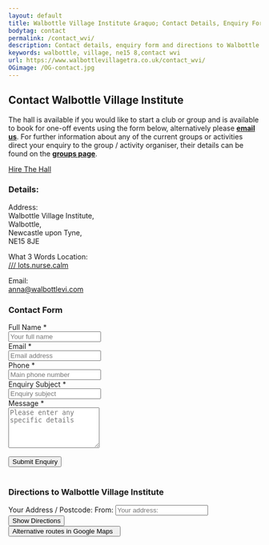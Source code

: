 ```yaml
---
layout: default
title: Walbottle Village Institute &raquo; Contact Details, Enquiry Form &amp; Directions
bodytag: contact
permalink: /contact_wvi/
description: Contact details, enquiry form and directions to Walbottle Village Institute.
keywords: walbottle, village, ne15 8,contact wvi
url: https://www.walbottlevillagetra.co.uk/contact_wvi/
OGimage: /OG-contact.jpg
---
```

<div class="container-fluid">
	<div class="row intro">  
	  	<div class="col-sm-8 col-xs-12">
			<h2><strong>Contact Walbottle Village Institute</strong></h2>
			<p>The hall is available if you would like to start a club or group and is available to book for one-off events using the form below, alternatively please <a href="mailto:anna@walbottlevi.com?subject=Enquiry From WVI Website" title="email Walbottle Village Institute"><strong>email us</strong></a>. For further information about any of the current groups or activities direct your enquiry to the group / activity organiser, their details can be found on the <a href="../wvi_groups/" title="group descriptions page" target="_self"><strong>groups page</strong></a>.</p>
		</div>  
	  	<div class="col-sm-4 col-xs-12">
			<a href="../wvi_hire/" title="hire the institute hall" target="_self" class="hire" accesskey="h">Hire The Hall</a>
		</div>   
	</div> 
	<div class="row group-list">
				<div class="col-md-4 col-sm-12 col-xs-12 col-md-push-8 contact-listings">
			<div class="contact-listings-wrap">
			<h3><strong>Details:</strong></h3>
			<p>Address: <br>
Walbottle Village Institute, <br>
Walbottle, <br>
Newcastle upon Tyne, <br>
NE15 8JE</p>
			<p>What 3 Words Location: <br>
<a href="https://w3w.co/lots.nurse.calm" title="view location in What 3 Words in a new window" target="_blank" class="w3w"><span>///</span> lots.nurse.calm</a></p>
			<p>Email: <br>
<a href="mailto:anna@walbottlevi.com?subject=Enquiry from WVI Website" title="email Walbottle Village Institute">anna@walbottlevi.com</a></p>
			</div>
		</div>
		<div class="col-md-8 col-sm-12 col-md-pull-4 col-xs-12">
			<form class="form-horizontal" action="https://walbottle-village-institute.pages.dev/formmail.php" method="post" name="WVI_Website_Enquiry_Form" data-toggle="validator" role="form">
<input type="hidden" name="env_report" value="REMOTE_HOST,REMOTE_ADDR,HTTP_USER_AGENT,AUTH_TYPE,REMOTE_USER" />
<input type="hidden" name="recipients" value="chris@clockwork-design.co.uk" />
<input type="hidden" name="derive_fields" value="email=Email_address,realname=Name" />
<input type="hidden" name="subject" value="WVI Website Enquiry Form" />
<input type="hidden" name="good_url" value="https://walbottle-village-institute.pages.dev/contact_thanks/" />
<div class="col-md-2 hidden-sm hidden-xs"></div>
<div class="col-md-10 col-sm-12 col-xs-12 header"><h3><strong>Contact Form</strong></h3></div>
<div class="form-group has-feedback">
	<label class="control-label col-xs-2" for="name">Full Name&nbsp;<span>*</span></label>
	<div class="col-xs-10">
    <input type="name" class="form-control" id="name" placeholder="Your full name" name="Name" data-error="Please enter your name" required>
<div class="help-block with-errors"></div>
  	</div>
</div>
<div class="form-group">
	<label class="control-label col-xs-2" for="email">Email&nbsp;<span>*</span></label>
	<div class="col-xs-10">
    <input type="email" class="form-control" id="email" placeholder="Email address" name="Email" data-error="Please enter a valid email address" required>
<div class="help-block with-errors"></div>
  	</div>
</div>
<div class="form-group">
	<label class="control-label col-xs-2" for="tel">Phone&nbsp;<span>*</span></label>
	<div class="col-xs-10">
    <input type="tel" class="form-control" id="tel" placeholder="Main phone number" name="Main_phone_number" data-error="Please enter your phone number" required>
<div class="help-block with-errors"></div>
  	</div>
</div>
<div class="form-group">
	<label class="control-label col-xs-2" for="event_type">Enquiry Subject&nbsp;<span>*</span></label>
	<div class="col-xs-10">
    <input type="event_type" class="form-control" id="event_type" placeholder="Enquiry subject" name="Enquiry_subject" data-error="Please enter a message subject" required>
<div class="help-block with-errors"></div>
  	</div>
</div>
<div class="form-group">
	<label class="control-label col-xs-2" for="special_requirements">Message&nbsp;<span>*</span></label>
	<div class="col-xs-10">
    <textarea class="form-control" rows="5" id="special_requirements" placeholder="Please enter any specific details" name="Special_requirements" data-error="Please enter any specific details" required></textarea>
<div class="help-block with-errors"></div>
  	</div>
</div>
<div class="row">
<div class="col-xs-2 col-md-2"></div>
<div class="col-xs-10 col-md-10">
<br>
<button type="submit" class="btn btn-default">Submit Enquiry</button>
</div>
</div>
				
<br class="visible-xs">
</form>
						    		<div class="col-md-10 col-md-offset-2 col-sm-12 col-xs-12 map">
											<h3><strong>Directions to Walbottle Village Institute</strong></h3>
<div id="map-canvas"></div>
<div class="form directions">
<div class="input-group">
<span class="input-group-addon tag hidden-xs">Your Address / Postcode:</span>
<span class="input-group-addon tag hidden-lg hidden-md hidden-sm">From:</span>
<input id="start" class="form-control" type="text" placeholder="Your address:&nbsp;&nbsp;" onchange="calcRoute(); document.getElementById('startValue').value = this.value;">
<span class="input-group-btn">
        <button class="btn btn-default" type="button"><span class="hidden-xs">Show </span>Directions</button>
</span>
</div>
</div>
<form action="http://maps.google.com/maps" method="get" target="_blank" class="form-directions">
<input type="hidden" name="saddr" id="startValue" />
<input type="hidden" name="daddr" value="Walbottle Village Institute, Walbottle, Newcastle upon Tyne, United Kingdom, NE15 8JE" />
<input id="end" type="hidden" value="Walbottle Village Institute, Walbottle, Newcastle upon Tyne, United Kingdom, NE15 8JE" />
<button class="btn btn-external submit pull-right" type="submit" title="view directions in Google Maps">Alternative routes in Google Maps &nbsp;<span class="glyphicon glyphicon-new-window" aria-hidden="true"></span></button>
</form>
						</div>
		</div>
		</div>
		</div>  <!-- /container -->
